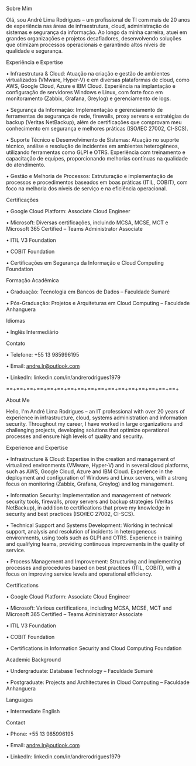 Sobre Mim

Olá, sou André Lima Rodrigues – um profissional de TI com mais de 20 anos de experiência nas áreas de infraestrutura, cloud, administração de sistemas e segurança da informação. Ao longo da minha carreira, atuei em grandes organizações e projetos desafiadores, desenvolvendo soluções que otimizam processos operacionais e garantindo altos níveis de qualidade e segurança.

Experiência e Expertise

  •	Infraestrutura & Cloud:
Atuação na criação e gestão de ambientes virtualizados (VMware, Hyper-V) e em diversas plataformas de cloud, como AWS, Google Cloud, Azure e IBM Cloud. Experiência na implantação e configuração de servidores Windows e Linux, com forte foco em monitoramento (Zabbix, Grafana, Greylog) e gerenciamento de logs.

  •	Segurança da Informação:
Implementação e gerenciamento de ferramentas de segurança de rede, firewalls, proxy servers e estratégias de backup (Veritas NetBackup), além de certificações que comprovam meu conhecimento em segurança e melhores práticas (ISO/IEC 27002, CI-SCS).

  •	Suporte Técnico e Desenvolvimento de Sistemas:
Atuação no suporte técnico, análise e resolução de incidentes em ambientes heterogêneos, utilizando ferramentas como GLPI e OTRS. Experiência com treinamento e capacitação de equipes, proporcionando melhorias contínuas na qualidade do atendimento.

  •	Gestão e Melhoria de Processos:
Estruturação e implementação de processos e procedimentos baseados em boas práticas (ITIL, COBIT), com foco na melhoria dos níveis de serviço e na eficiência operacional.

Certificações

  •	Google Cloud Platform: Associate Cloud Engineer

  •	Microsoft: Diversas certificações, incluindo MCSA, MCSE, MCT e Microsoft 365 Certified – Teams Administrator Associate

  •	ITIL V3 Foundation

  •	COBIT Foundation

  •	Certificações em Segurança da Informação e Cloud Computing Foundation



Formação Acadêmica


•	Graduação: Tecnologia em Bancos de Dados – Faculdade Sumaré

•	Pós-Graduação: Projetos e Arquiteturas em Cloud Computing – Faculdade Anhanguera

Idiomas

•	Inglês Intermediário


Contato

•	Telefone: +55 13 985996195

•	Email: andre.lr@outlook.com

•	LinkedIn: linkedin.com/in/andrerodrigues1979

==+==+==+==+==+==+==+==+==+==+==+==+==+==+==+==+==+

About Me

Hello, I'm André Lima Rodrigues – an IT professional with over 20 years of experience in infrastructure, cloud, systems administration and information security. Throughout my career, I have worked in large organizations and challenging projects, developing solutions that optimize operational processes and ensure high levels of quality and security.

Experience and Expertise

• Infrastructure & Cloud:
Expertise in the creation and management of virtualized environments (VMware, Hyper-V) and in several cloud platforms, such as AWS, Google Cloud, Azure and IBM Cloud. Experience in the deployment and configuration of Windows and Linux servers, with a strong focus on monitoring (Zabbix, Grafana, Greylog) and log management.

• Information Security:
Implementation and management of network security tools, firewalls, proxy servers and backup strategies (Veritas NetBackup), in addition to certifications that prove my knowledge in security and best practices (ISO/IEC 27002, CI-SCS).

• Technical Support and Systems Development:
Working in technical support, analysis and resolution of incidents in heterogeneous environments, using tools such as GLPI and OTRS. Experience in training and qualifying teams, providing continuous improvements in the quality of service.

• Process Management and Improvement:
Structuring and implementing processes and procedures based on best practices (ITIL, COBIT), with a focus on improving service levels and operational efficiency.

Certifications

• Google Cloud Platform: Associate Cloud Engineer

• Microsoft: Various certifications, including MCSA, MCSE, MCT and Microsoft 365 Certified – Teams Administrator Associate

• ITIL V3 Foundation

• COBIT Foundation

• Certifications in Information Security and Cloud Computing Foundation


Academic Background

• Undergraduate: Database Technology – Faculdade Sumaré

• Postgraduate: Projects and Architectures in Cloud Computing – Faculdade Anhanguera

Languages

• Intermediate English

Contact

• Phone: +55 13 985996195

• Email: andre.lr@outlook.com

• LinkedIn: linkedin.com/in/andrerodrigues1979
